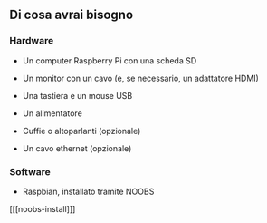 ## Di cosa avrai bisogno

### Hardware

+ Un computer Raspberry Pi con una scheda SD

+ Un monitor con un cavo (e, se necessario, un adattatore HDMI)

+ Una tastiera e un mouse USB

+ Un alimentatore

+ Cuffie o altoparlanti (opzionale)

+ Un cavo ethernet (opzionale)

### Software

+ Raspbian, installato tramite NOOBS

[[[noobs-install]]]